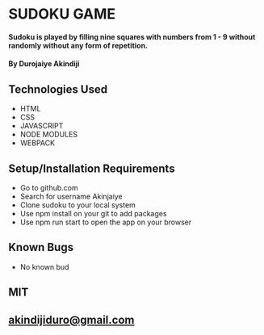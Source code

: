 # SUDOKU GAME

#### Sudoku is played by filling nine squares with numbers from 1 - 9 without randomly without any form of repetition.

#### By Durojaiye Akindiji

## Technologies Used

* HTML
* CSS
* JAVASCRIPT
* NODE MODULES
* WEBPACK


## Setup/Installation Requirements

* Go to github.com
* Search for username Akinjaiye
* Clone sudoku to your local system
* Use npm install on your git to add packages
* Use npm run start to open the app on your browser

## Known Bugs

* No known bud


## MIT

## akindijiduro@gmail.com